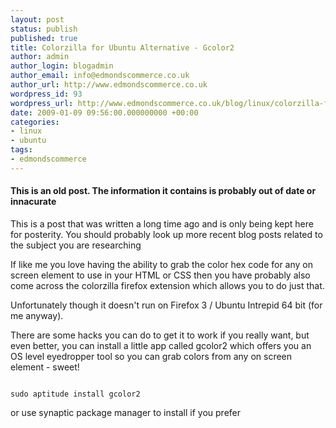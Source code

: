 ```yaml
---
layout: post
status: publish
published: true
title: Colorzilla for Ubuntu Alternative - Gcolor2
author: admin
author_login: blogadmin
author_email: info@edmondscommerce.co.uk
author_url: http://www.edmondscommerce.co.uk
wordpress_id: 93
wordpress_url: http://www.edmondscommerce.co.uk/blog/linux/colorzilla-for-ubuntu-alternative-gcolor2/
date: 2009-01-09 09:56:00.000000000 +00:00
categories:
- linux
- ubuntu
tags:
- edmondscommerce
---
```

<div class="oldpost"><h4>This is an old post. The information it contains is probably out of date or innacurate</h4>
<p>
This is a post that was written a long time ago and is only being kept here for posterity.
You should probably look up more recent blog posts related to the subject you are researching
</p>
</div>
If like me you love having the ability to grab the color hex code for any on screen element to use in your HTML or CSS then you have probably also come across the colorzilla firefox extension which allows you to do just that.

Unfortunately though it doesn't run on Firefox 3 / Ubuntu Intrepid 64 bit (for me anyway).

There are some hacks you can do to get it to work if you really want, but even better, you can install a little app called gcolor2 which offers you an OS level eyedropper tool so you can grab colors from any on screen element - sweet!

```

sudo aptitude install gcolor2

```

or use synaptic package manager to install if you prefer
